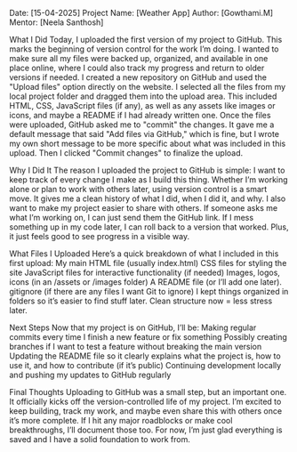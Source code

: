 Date: [15-04-2025]
Project Name: [Weather App]
Author: [Gowthami.M]
Mentor: [Neela Santhosh]

What I Did
Today, I uploaded the first version of my project to GitHub. This marks the beginning of version control for the work I’m doing. I wanted to make sure all my files were backed up, organized, and available in one place online, where I could also track my progress and return to older versions if needed.
I created a new repository on GitHub and used the "Upload files" option directly on the website. I selected all the files from my local project folder and dragged them into the upload area. This included HTML, CSS, JavaScript files (if any), as well as any assets like images or icons, and maybe a README if I had already written one.
Once the files were uploaded, GitHub asked me to "commit" the changes. It gave me a default message that said "Add files via GitHub," which is fine, but I wrote my own short message to be more specific about what was included in this upload. Then I clicked "Commit changes" to finalize the upload.

Why I Did It
The reason I uploaded the project to GitHub is simple: I want to keep track of every change I make as I build this thing. Whether I’m working alone or plan to work with others later, using version control is a smart move. It gives me a clean history of what I did, when I did it, and why.
I also want to make my project easier to share with others. If someone asks me what I’m working on, I can just send them the GitHub link. If I mess something up in my code later, I can roll back to a version that worked. Plus, it just feels good to see progress in a visible way.

What Files I Uploaded
Here’s a quick breakdown of what I included in this first upload:
My main HTML file (usually index.html)
CSS files for styling the site
JavaScript files for interactive functionality (if needed)
Images, logos, icons (in an /assets or /images folder)
A README file (or I’ll add one later).
gitignore (if there are any files I want Git to ignore)
I kept things organized in folders so it’s easier to find stuff later. Clean structure now = less stress later.

Next Steps
Now that my project is on GitHub, I’ll be:
Making regular commits every time I finish a new feature or fix something
Possibly creating branches if I want to test a feature without breaking the main version
Updating the README file so it clearly explains what the project is, how to use it, and how to contribute (if it’s public)
Continuing development locally and pushing my updates to GitHub regularly

Final Thoughts
Uploading to GitHub was a small step, but an important one. It officially kicks off the version-controlled life of my project. I’m excited to keep building, track my work, and maybe even share this with others once it’s more complete.
If I hit any major roadblocks or make cool breakthroughs, I’ll document those too. For now, I’m just glad everything is saved and I have a solid foundation to work from.
